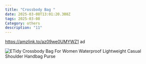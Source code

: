 ```yaml
---
title: "Crossbody Bag "
date: 2025-03-08T13:01:20.308Z
tags: 2025-03-08
Category: others
description: "11"
---
```

<!--StartFragment-->

https://amzlink.to/az09we0UMYWZ1 ad

<!--StartFragment-->

![ETidy Crossbody Bag For Women Waterproof Lightweight Casual Shoulder Handbag Purse](https://m.media-amazon.com/images/I/71PxOsv+8OL._AC_SY500_.jpg)

<!--EndFragment-->